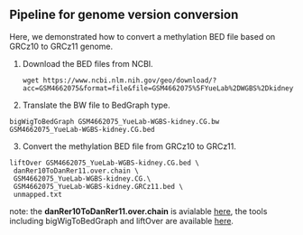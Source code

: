 ## Pipeline for genome version conversion

Here, we demonstrated how to convert a methylation BED file based on GRCz10 to GRCz11 genome.

1. Download the BED files from NCBI. 

   ```shell
   wget https://www.ncbi.nlm.nih.gov/geo/download/?acc=GSM4662075&format=file&file=GSM4662075%5FYueLab%2DWGBS%2Dkidney%2ECG%2Ebw
   ```

2.  Translate the BW file to BedGraph type.

   ```shell
   bigWigToBedGraph GSM4662075_YueLab-WGBS-kidney.CG.bw GSM4662075_YueLab-WGBS-kidney.CG.bed
   ```

3.  Convert the methylation BED file from GRCz10 to GRCz11.

   ```shell
   liftOver GSM4662075_YueLab-WGBS-kidney.CG.bed \
   	danRer10ToDanRer11.over.chain \
   	GSM4662075_YueLab-WGBS-kidney.CG.\
   	GSM4662075_YueLab-WGBS-kidney.GRCz11.bed \
   	unmapped.txt
   ```

   note: the **danRer10ToDanRer11.over.chain** is avialable [here](http://hgdownload.soe.ucsc.edu/downloads.html), the tools including bigWigToBedGraph and liftOver are available [here](http://hgdownload.soe.ucsc.edu/admin/exe/linux.x86_64/).

